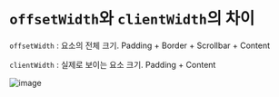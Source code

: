# `offsetWidth`와 `clientWidth`의 차이

`offsetWidth` : 요소의 전체 크기. Padding + Border + Scrollbar + Content

`clientWidth` : 실제로 보이는 요소 크기. Padding + Content

![image](https://user-images.githubusercontent.com/22253556/90906806-27b36f00-e40d-11ea-8095-aa581d623c98.png)
